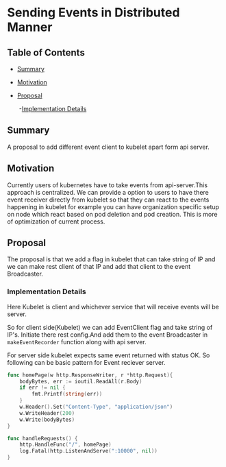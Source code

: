 # Sending Events in Distributed Manner

## Table of Contents



<!--toc -->

- [Summary](#summary)

- [Motivation](#motivation)

- [Proposal](#proposal)

  ​	-[Implementation Details](#implementation_details)

<!--toc -->

## Summary

A proposal to add different event client to kubelet apart form api server.

## Motivation

Currently users of kubernetes have to take events from api-server.This approach is centralized. We can provide a option to users to have there event receiver directly from kubelet so that they can react to the events happening in kubelet for example you can have organization specific setup on node which react based on pod deletion and pod creation. This is more of optimization of current process.

## Proposal

The proposal is that we add a flag in kubelet that can take string of IP and we can make rest client of that IP and add that client to the event Broadcaster.

### Implementation Details

Here Kubelet is client and whichever service that will receive events will be server. 

So for client side(Kubelet) we can add EventClient flag and take string of IP's. Initiate there rest config.And add them to the event Broadcaster in ``` makeEventRecorder``` function along with api server.

For server side kubelet expects same event returned with status OK. So following can be basic pattern for Event reciever server.

```go
func homePage(w http.ResponseWriter, r *http.Request){
	bodyBytes, err := ioutil.ReadAll(r.Body)
   	if err != nil {
        fmt.Printf(string(err))
    }
    w.Header().Set("Content-Type", "application/json")
    w.WriteHeader(200)
    w.Write(bodyBytes)
}  

func handleRequests() {
    http.HandleFunc("/", homePage)
    log.Fatal(http.ListenAndServe(":10000", nil))
}

```



